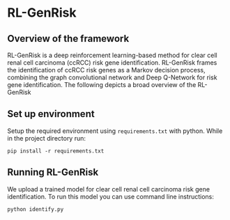 # RL-GenRisk
## Overview of the framework
RL-GenRisk is a deep reinforcement learning-based method for clear cell renal cell carcinoma (ccRCC) risk gene identification. RL-GenRisk frames the identification of ccRCC risk genes as a Markov decision process, combining the graph convolutional network and Deep Q-Network for risk gene identification. The following depicts a broad overview of the RL-GenRisk
## Set up environment
Setup the required environment using `requirements.txt` with python. While in the project directory run:
```
pip install -r requirements.txt
```
## Running RL-GenRisk
We upload a trained model for clear cell renal cell carcinoma risk gene identification. To run this model you can use command line instructions:
```
python identify.py
```
